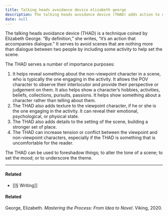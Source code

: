 ```yaml
---
title: Talking heads avoidance device elizabeth george
description: The talking heads avoidance device (THAD) adds action to dialogue scenes, revealing character traits, emotions, and setting details while increasing tension and enhancing story depth.
date: null
---
```


The talking heads avoidance device (THAD) is a technique coined by Elizabeth George. “By definition,” she writes, “it’s an action that accompanies dialogue.” It serves to avoid scenes that are nothing more than dialogue between two people by including some activity to help set the scene.

The THAD serves a number of importance purposes:

1.  It helps reveal something about the non-viewpoint character in a scene, who is typically the one engaging in the activity. It allows the POV character to observe their interlocutor and provide their perspective or judgement on them. It also helps show a character’s hobbies, activities, beliefs, collections, pursuits, passions. It helps show something about a character rather than telling about them.
2.  The THAD also adds texture to the viewpoint character, if he or she is the one engaging in the activity. It can reveal their emotional, psychological, or physical state.
3.  The THAD also adds details to the setting of the scene, building a stronger set of place.
4.  The THAD can increase tension or conflict between the viewpoint and non-viewpoint characters, especially if the THAD is something that is uncomfortable for the reader.

The THAD can be used to foreshadow things; to alter the tone of a scene; to set the mood; or to underscore the theme.

---

#### Related

- [[§ Writing]]

#### Related

George, Elizabeth. _Mastering the Process: From Idea to Novel_. Viking, 2020.
